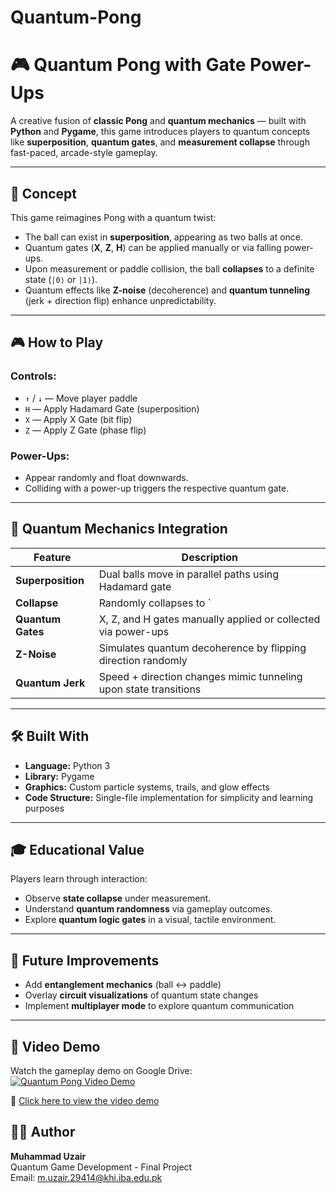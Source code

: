 # Quantum-Pong

# 🎮 Quantum Pong with Gate Power-Ups

A creative fusion of **classic Pong** and **quantum mechanics** — built with **Python** and **Pygame**, this game introduces players to quantum concepts like **superposition**, **quantum gates**, and **measurement collapse** through fast-paced, arcade-style gameplay.

---

## 🧠 Concept

This game reimagines Pong with a quantum twist:

- The ball can exist in **superposition**, appearing as two balls at once.
- Quantum gates (**X**, **Z**, **H**) can be applied manually or via falling power-ups.
- Upon measurement or paddle collision, the ball **collapses** to a definite state (`|0⟩` or `|1⟩`).
- Quantum effects like **Z-noise** (decoherence) and **quantum tunneling** (jerk + direction flip) enhance unpredictability.

---

## 🎮 How to Play

### Controls:
- `↑` / `↓` — Move player paddle
- `H` — Apply Hadamard Gate (superposition)
- `X` — Apply X Gate (bit flip)
- `Z` — Apply Z Gate (phase flip)

### Power-Ups:
- Appear randomly and float downwards.
- Colliding with a power-up triggers the respective quantum gate.

---

## 🌌 Quantum Mechanics Integration

| Feature            | Description                                                                 |
|--------------------|-----------------------------------------------------------------------------|
| **Superposition**  | Dual balls move in parallel paths using Hadamard gate                      |
| **Collapse**       | Randomly collapses to `|0⟩` or `|1⟩` on contact or timeout                  |
| **Quantum Gates**  | X, Z, and H gates manually applied or collected via power-ups              |
| **Z-Noise**        | Simulates quantum decoherence by flipping direction randomly               |
| **Quantum Jerk**   | Speed + direction changes mimic tunneling upon state transitions           |

---

## 🛠️ Built With

- **Language:** Python 3
- **Library:** Pygame
- **Graphics:** Custom particle systems, trails, and glow effects
- **Code Structure:** Single-file implementation for simplicity and learning purposes

---

## 🎓 Educational Value

Players learn through interaction:

- Observe **state collapse** under measurement.
- Understand **quantum randomness** via gameplay outcomes.
- Explore **quantum logic gates** in a visual, tactile environment.

---

## 🧪 Future Improvements

- Add **entanglement mechanics** (ball ↔ paddle)
- Overlay **circuit visualizations** of quantum state changes
- Implement **multiplayer mode** to explore quantum communication

---

## 🎥 Video Demo

Watch the gameplay demo on Google Drive:  
[![Quantum Pong Video Demo](https://img.shields.io/badge/Watch%20on-Google%20Drive-blue?logo=google-drive)](https://drive.google.com/file/d/1aoVByRb6MOjIYRnzAEE9l6XFrY9IiNLj/view?usp=sharing)

🔗 [Click here to view the video demo](https://drive.google.com/file/d/1aoVByRb6MOjIYRnzAEE9l6XFrY9IiNLj/view?usp=sharing)



## 👨‍🎓 Author

**Muhammad Uzair**  
Quantum Game Development - Final Project  
Email: [m.uzair.29414@khi.iba.edu.pk](mailto:m.uzair.29414@khi.iba.edu.pk)




